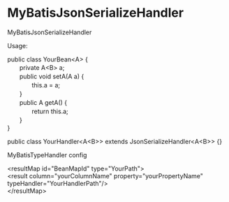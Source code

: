 # MyBatisJsonSerializeHandler
MyBatisJsonSerializeHandler

Usage:  

public class YourBean&lt;A&gt; {  
　　private A&lt;B&gt; a;  
　　public void setA(A a)  {  
　　　　this.a = a;  
　　}  
　　public A getA()  {  
　　　　return this.a;  
　　}  
}  

public class YourHandler&lt;A&lt;B&gt;&gt; extends JsonSerializeHandler&lt;A&lt;B&gt;&gt; {}

MyBatisTypeHandler config  

&lt;resultMap id="BeanMapId" type="YourPath"&gt;  
        &lt;result column="yourColumnName" property="yourPropertyName" typeHandler="YourHandlerPath"/&gt;  
&lt;/resultMap&gt;

